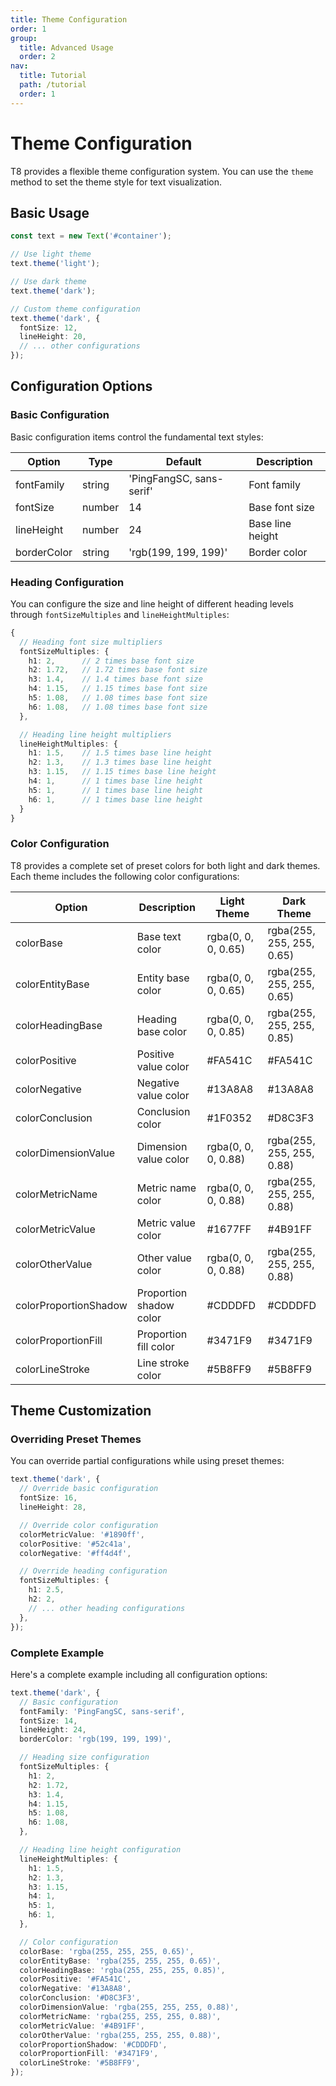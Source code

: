```yaml
---
title: Theme Configuration
order: 1
group:
  title: Advanced Usage
  order: 2
nav:
  title: Tutorial
  path: /tutorial
  order: 1
---
```


# Theme Configuration

T8 provides a flexible theme configuration system. You can use the `theme` method to set the theme style for text visualization.

## Basic Usage

```ts
const text = new Text('#container');

// Use light theme
text.theme('light');

// Use dark theme
text.theme('dark');

// Custom theme configuration
text.theme('dark', {
  fontSize: 12,
  lineHeight: 20,
  // ... other configurations
});
```

## Configuration Options

### Basic Configuration

Basic configuration items control the fundamental text styles:

| Option      | Type   | Default                  | Description      |
| ----------- | ------ | ------------------------ | ---------------- |
| fontFamily  | string | 'PingFangSC, sans-serif' | Font family      |
| fontSize    | number | 14                       | Base font size   |
| lineHeight  | number | 24                       | Base line height |
| borderColor | string | 'rgb(199, 199, 199)'     | Border color     |

### Heading Configuration

You can configure the size and line height of different heading levels through `fontSizeMultiples` and `lineHeightMultiples`:

```ts
{
  // Heading font size multipliers
  fontSizeMultiples: {
    h1: 2,      // 2 times base font size
    h2: 1.72,   // 1.72 times base font size
    h3: 1.4,    // 1.4 times base font size
    h4: 1.15,   // 1.15 times base font size
    h5: 1.08,   // 1.08 times base font size
    h6: 1.08,   // 1.08 times base font size
  },

  // Heading line height multipliers
  lineHeightMultiples: {
    h1: 1.5,    // 1.5 times base line height
    h2: 1.3,    // 1.3 times base line height
    h3: 1.15,   // 1.15 times base line height
    h4: 1,      // 1 times base line height
    h5: 1,      // 1 times base line height
    h6: 1,      // 1 times base line height
  }
}
```

### Color Configuration

T8 provides a complete set of preset colors for both light and dark themes. Each theme includes the following color configurations:

| Option                | Description             | Light Theme         | Dark Theme                |
| --------------------- | ----------------------- | ------------------- | ------------------------- |
| colorBase             | Base text color         | rgba(0, 0, 0, 0.65) | rgba(255, 255, 255, 0.65) |
| colorEntityBase       | Entity base color       | rgba(0, 0, 0, 0.65) | rgba(255, 255, 255, 0.65) |
| colorHeadingBase      | Heading base color      | rgba(0, 0, 0, 0.85) | rgba(255, 255, 255, 0.85) |
| colorPositive         | Positive value color    | #FA541C             | #FA541C                   |
| colorNegative         | Negative value color    | #13A8A8             | #13A8A8                   |
| colorConclusion       | Conclusion color        | #1F0352             | #D8C3F3                   |
| colorDimensionValue   | Dimension value color   | rgba(0, 0, 0, 0.88) | rgba(255, 255, 255, 0.88) |
| colorMetricName       | Metric name color       | rgba(0, 0, 0, 0.88) | rgba(255, 255, 255, 0.88) |
| colorMetricValue      | Metric value color      | #1677FF             | #4B91FF                   |
| colorOtherValue       | Other value color       | rgba(0, 0, 0, 0.88) | rgba(255, 255, 255, 0.88) |
| colorProportionShadow | Proportion shadow color | #CDDDFD             | #CDDDFD                   |
| colorProportionFill   | Proportion fill color   | #3471F9             | #3471F9                   |
| colorLineStroke       | Line stroke color       | #5B8FF9             | #5B8FF9                   |

## Theme Customization

### Overriding Preset Themes

You can override partial configurations while using preset themes:

```ts
text.theme('dark', {
  // Override basic configuration
  fontSize: 16,
  lineHeight: 28,

  // Override color configuration
  colorMetricValue: '#1890ff',
  colorPositive: '#52c41a',
  colorNegative: '#ff4d4f',

  // Override heading configuration
  fontSizeMultiples: {
    h1: 2.5,
    h2: 2,
    // ... other heading configurations
  },
});
```

### Complete Example

Here's a complete example including all configuration options:

```ts
text.theme('dark', {
  // Basic configuration
  fontFamily: 'PingFangSC, sans-serif',
  fontSize: 14,
  lineHeight: 24,
  borderColor: 'rgb(199, 199, 199)',

  // Heading size configuration
  fontSizeMultiples: {
    h1: 2,
    h2: 1.72,
    h3: 1.4,
    h4: 1.15,
    h5: 1.08,
    h6: 1.08,
  },

  // Heading line height configuration
  lineHeightMultiples: {
    h1: 1.5,
    h2: 1.3,
    h3: 1.15,
    h4: 1,
    h5: 1,
    h6: 1,
  },

  // Color configuration
  colorBase: 'rgba(255, 255, 255, 0.65)',
  colorEntityBase: 'rgba(255, 255, 255, 0.65)',
  colorHeadingBase: 'rgba(255, 255, 255, 0.85)',
  colorPositive: '#FA541C',
  colorNegative: '#13A8A8',
  colorConclusion: '#D8C3F3',
  colorDimensionValue: 'rgba(255, 255, 255, 0.88)',
  colorMetricName: 'rgba(255, 255, 255, 0.88)',
  colorMetricValue: '#4B91FF',
  colorOtherValue: 'rgba(255, 255, 255, 0.88)',
  colorProportionShadow: '#CDDDFD',
  colorProportionFill: '#3471F9',
  colorLineStroke: '#5B8FF9',
});
```
